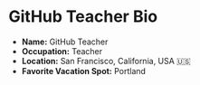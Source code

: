 # GitHub Teacher Bio

- **Name:** GitHub Teacher
- **Occupation:** Teacher
- **Location:** San Francisco, California, USA :us:
- **Favorite Vacation Spot:** Portland
